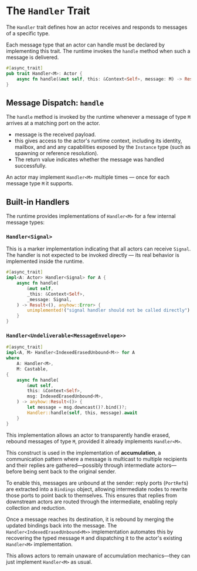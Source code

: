 # The `Handler` Trait

The `Handler` trait defines how an actor receives and responds to messages of a specific type.

Each message type that an actor can handle must be declared by implementing this trait. The runtime invokes the `handle` method when such a message is delivered.

```rust
#[async_trait]
pub trait Handler<M>: Actor {
    async fn handle(&mut self, this: &Context<Self>, message: M) -> Result<(), anyhow::Error>;
}
```

## Message Dispatch: `handle`

The `handle` method is invoked by the runtime whenever a message of type `M` arrives at a matching port on the actor.
- message is the received payload.
- this gives access to the actor's runtime context, including its identity, mailbox, and and any capabilities exposed by the `Instance` type (such as spawning or reference resolution).
- The return value indicates whether the message was handled successfully.

An actor may implement `Handler<M>` multiple times — once for each message type `M` it supports.

## Built-in Handlers

The runtime provides implementations of `Handler<M>` for a few internal message types:

### `Handler<Signal>`

This is a marker implementation indicating that all actors can receive `Signal`. The handler is not expected to be invoked directly — its real behavior is implemented inside the runtime.
```rust
#[async_trait]
impl<A: Actor> Handler<Signal> for A {
    async fn handle(
        &mut self,
        _this: &Context<Self>,
        _message: Signal,
    ) -> Result<(), anyhow::Error> {
        unimplemented!("signal handler should not be called directly")
    }
}
```

### `Handler<Undeliverable<MessageEnvelope>>`

```rust
#[async_trait]
impl<A, M> Handler<IndexedErasedUnbound<M>> for A
where
    A: Handler<M>,
    M: Castable,
{
    async fn handle(
        &mut self,
        this: &Context<Self>,
        msg: IndexedErasedUnbound<M>,
    ) -> anyhow::Result<()> {
        let message = msg.downcast()?.bind()?;
        Handler::handle(self, this, message).await
    }
}
```
This implementation allows an actor to transparently handle erased, rebound messages of type `M`, provided it already implements `Handler<M>`.

This construct is used in the implementation of **accumulation**, a communication pattern where a message is multicast to multiple recipients and their replies are gathered—possibly through intermediate actors—before being sent back to the original sender.

To enable this, messages are unbound at the sender: reply ports (`PortRef`s) are extracted into a `Bindings` object, allowing intermediate nodes to rewrite those ports to point back to themselves. This ensures that replies from downstream actors are routed through the intermediate, enabling reply collection and reduction.

Once a message reaches its destination, it is rebound by merging the updated bindings back into the message. The `Handler<IndexedErasedUnbound<M>>` implementation automates this by recovering the typed message `M` and dispatching it to the actor's existing `Handler<M>` implementation.

This allows actors to remain unaware of accumulation mechanics—they can just implement `Handler<M>` as usual.
